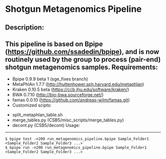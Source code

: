 Shotgun Metagenomics Pipeline
============
Description:
----------
This pipeline is based on Bpipe (https://github.com/ssadedin/bpipe), and is now routinely used by the group to process 
(pair-end) shotgun metagenomics samples.
Requirements:
-----------
 * Bpipe 0.9.9 beta 1 (sge_fixes branch)
 * MetaPhlAn 1.7.7 (http://huttenhower.sph.harvard.edu/metaphlan)
 * Kraken 0.10.5 beta (https://ccb.jhu.edu/software/kraken/)
 * BWA 0.7.10 (http://bio-bwa.sourceforge.net/)
 * famas 0.0.10 (https://github.com/andreas-wilm/famas.git)
 * Customized scipts:
  - split_metaphlan_table.sh
  - merge_tables.py (CSB5/misc_scripts/merge_tables.py)
  - decont.py (CSB5/decont)
Usage:
----------
```
$ bpipe test -n200 run_metagenomics_pipeline.bpipe Sample_Folder1 <Sample_Folder2 Sample_Folder3 ...>
$ bpipe run -n200 run_metagenomics_pipeline.bpipe Sample_Folder1 <Sample_Folder2 Sample_Folder3 ...>
```
